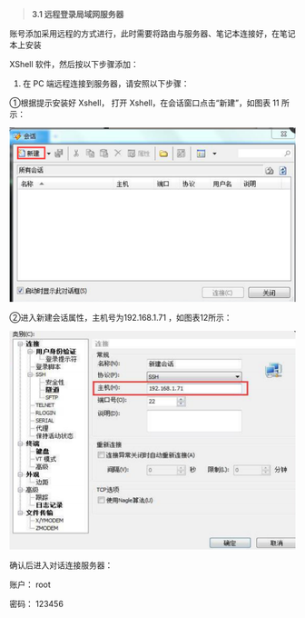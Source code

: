 > **3.1 远程登录局域网服务器**

账号添加采用远程的方式进行，此时需要将路由与服务器、笔记本连接好，在笔记本上安装

XShell 软件，然后按以下步骤添加：

1. 在 PC 端远程连接到服务器，请安照以下步骤：

①根据提示安装好 Xshell， 打开 Xshell，在会话窗口点击“新建”，如图表 11 所示：

![](/assets/xshell-1.png)

②进入新建会话属性，主机号为192.168.1.71 ，如图表12所示：

![](/assets/xshell-2.png)

确认后进入对话连接服务器：

账户： root

密码： 123456





